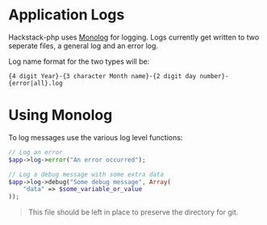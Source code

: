 # Application Logs

Hackstack-php uses [Monolog](https://github.com/Seldaek/monolog) for logging. Logs currently get written to two seperate files, a general log and an error log.


Log name format for the two types will be:

	{4 digit Year}-{3 character Month name}-{2 digit day number}-{error|all}.log

# Using Monolog

To log messages use the various log level functions: 

```php
// Log an error
$app->log->error("An error occurred");

// Log a debug message with some extra data
$app->log->debug("Some debug message", Array(
	"data" => $some_variable_or_value
));
```


>  This file should be left in place to preserve the directory for git.
